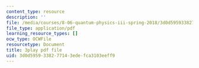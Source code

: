 ```yaml
---
content_type: resource
description: ''
file: /media/courses/8-06-quantum-physics-iii-spring-2018/3d0d5959338277143edefca3103eeff9_qxBhW2DRnPg.pdf
file_type: application/pdf
learning_resource_types: []
ocw_type: OCWFile
resourcetype: Document
title: 3play pdf file
uid: 3d0d5959-3382-7714-3ede-fca3103eeff9
---
```

